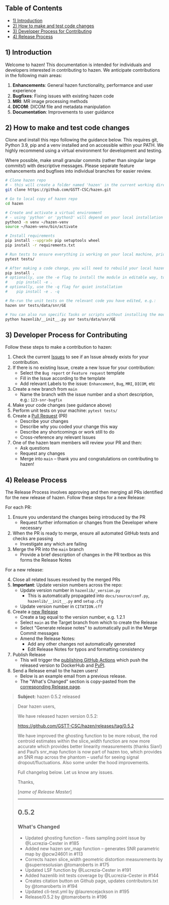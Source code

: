 ## Table of Contents
- [1) Introduction](#1-introduction)
- [2) How to make and test code changes](#1-how-to-make-and-test-code-changes)
- [3) Developer Process for Contributing](#2-developer-process-for-contributing)
- [4) Release Process](#3-release-process)

## 1) Introduction

Welcome to hazen! This documentation is intended for individuals and developers interested in contributing to hazen. We 
anticipate contributions in the following main areas:

1. **Enhancements**: General hazen functionality, performance and user experience
2. **Bugfixes**: Fixing issues with existing hazen code
3. **MRI**: MR image processing methods
4. **DICOM**: DICOM file and metadata manipulation
5. **Documentation**: Improvements to user guidance

## 2) How to make and test code changes

Clone and install this repo following the guidance below. This requires git, Python 3.9, pip and a venv installed and on
accessible within your PATH. We highly recommend using a virtual environment for development and testing.

Where possible, make small granular commits (rather than singular large commits!) with descriptive messages. Please 
separate feature enhancements and bugfixes into individual branches for easier review.

```bash
# Clone hazen repo
# - this will create a folder named 'hazen' in the current working directory
git clone https://github.com/GSTT-CSC/hazen.git

# Go to local copy of hazen repo
cd hazen

# Create and activate a virtual environment
# - using 'python' or 'python3' will depend on your local installation of Python
python3 -m venv ~/hazen-venv
source ~/hazen-venv/bin/activate

# Install requirements
pip install --upgrade pip setuptools wheel
pip install -r requirements.txt

# Run tests to ensure everything is working on your local machine, prior to development
pytest tests/

# After making a code change, you will need to rebuild your local hazen install
pip install .
# optionally, use the -e flag to install the module in editable way, to avoid having to reinstall after each change
#    pip install -e .
# optionally, use the -q flag for quiet installation
#    pip install -e . -q

# Re-run the unit tests on the relevant code you have edited, e.g.:
hazen snr tests/data/snr/GE

# You can also run specific Tasks or scripts without installing the module by directly executing the local file, e.g.:
python hazenlib/__init__.py snr tests/data/snr/GE
```

## 3) Developer Process for Contributing

Follow these steps to make a contribution to hazen:

1. Check the current [Issues](https://github.com/GSTT-CSC/hazen/issues) to see if an Issue already exists for your 
contribution.
2. If there is no existing Issue, create a new Issue for your contribution:
   - Select the `Bug report` or `Feature request` template
   - Fill in the Issue according to the template
   - Add relevant Labels to the issue: `Enhancement`, `Bug`, `MRI`, `DICOM`, etc
3. Create a new branch from `main`
   - Name the branch with the issue number and a short description, e.g.: `123-snr-bugfix`
4. Make your code changes (see guidance above)
5. Perform unit tests on your machine: `pytest tests/`
6. Create a [Pull Request](https://github.com/GSTT-CSC/hazen/pulls) (PR)
   - Describe your changes
   - Describe why you coded your change this way
   - Describe any shortcomings or work still to do
   - Cross-reference any relevant Issues
7. One of the hazen team members will review your PR and then:
   - Ask questions
   - Request any changes
   - Merge into `main` – thank you and congratulations on contributing to hazen!


## 4) Release Process

The Release Process involves approving and then merging all PRs identified for the new release of hazen. 
Follow these steps for a new Release:

For each PR:
1. Ensure you understand the changes being introduced by the PR
   - Request further information or changes from the Developer where necessary 
2. When the PR is ready to merge, ensure all automated GitHub tests and checks are passing
   - Investigate any which are failing
3. Merge the PR into the `main` branch
   - Provide a brief description of changes in the PR textbox as this forms the Release Notes 

For a new release: <br>

4. Close all related Issues resolved by the merged PRs
5. **Important**: Update version numbers across the repo:
   - Update version number in `hazenlib/_version.py`
     - This is automatically propagated into `docs/source/conf.py`, `hazenlib/__init__.py` and `setup.cfg`
   - Update version number in `CITATION.cff`
6. Create a [new Release](https://github.com/GSTT-CSC/hazen/releases)
   - Create a tag equal to the version number, e.g. 1.2.1
   - Select `main` as the Target branch from which to create the Release
   - Select "Generate release notes" to automatically pull in the Merge Commit messages
   - Amend the Release Notes:
     - Add any other changes not automatically generated
     - Edit Release Notes for typos and formatting consistency
7. Publish Release
   - This will trigger the [publishing GitHub Actions](https://github.com/GSTT-CSC/hazen/tree/main/.github/workflows) 
   which push the released version to DockerHub and [PyPI](https://pypi.org/project/hazen/).
8. Send a Release email to the hazen users!
   - Below is an example email from a previous release. 
   - The "What's Changed" section is copy-pasted from the 
   [corresponding Release page](https://github.com/GSTT-CSC/hazen/releases/tag/0.5.2).

> **Subject:** hazen 0.5.2 released
   
> Dear hazen users,
> 
> We have released hazen version 0.5.2: 
>
> https://github.com/GSTT-CSC/hazen/releases/tag/0.5.2
>
> We have improved the ghosting function to be more robust, the rod centroid estimates within the 
> slice_width function are now more accurate which provides better linearity measurements (thanks Sian!) and Paul’s 
> snr_map function is now part of hazen too, which provides an SNR map across the phantom – useful for seeing 
> signal dropout/fluctuations. Also some under the hood improvements.
>
> Full changelog below. Let us know any issues.
> 
> Thanks,
> 
> [_name of Release Master_]
>
> ---
> ## 0.5.2
> ### What's Changed
> - Updated ghosting function – fixes sampling point issue by @Lucrezia-Cester in #185
> - Added new hazen snr_map function – generates SNR parametric map by @pcw24601 in #113
> - Corrects hazen slice_width geometric distortion measurements by @superresolusian @tomaroberts in #175
> - Updated LSF function by @Lucrezia-Cester in #191
> - Added hazenlib init tests coverage by @Lucrezia-Cester in #144
> - Creates citation button on Github page, updates contributors.txt by @tomaroberts in #194
> - Updated cli-test.yml by @laurencejackson in #195
> - Release/0.5.2 by @tomaroberts in #196


